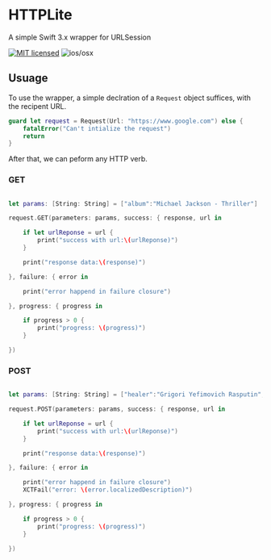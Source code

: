 # HTTPLite
A simple Swift 3.x wrapper for URLSession


[![MIT licensed](https://img.shields.io/badge/license-MIT-blue.svg)](https://raw.githubusercontent.com/hyperium/hyper/master/LICENSE) ![ios/osx](https://cocoapod-badges.herokuapp.com/p/AFNetworking/badge.png)

## Usuage 

To use the wrapper, a simple declration of a `Request` object suffices, with the recipent URL.

```swift
guard let request = Request(Url: "https://www.google.com") else {
    fatalError("Can't intialize the request")
    return
}
```

After that, we can peform any HTTP verb.

### GET

```swift

let params: [String: String] = ["album":"Michael Jackson - Thriller"]

request.GET(parameters: params, success: { response, url in

    if let urlReponse = url {
        print("success with url:\(urlReponse)")
    }

    print("response data:\(response)")

}, failure: { error in

    print("error happend in failure closure")

}, progress: { progress in

    if progress > 0 {
        print("progress: \(progress)")
    }

})

```

### POST
```swift

let params: [String: String] = ["healer":"Grigori Yefimovich Rasputin", "powers": "healer and adviser"]

request.POST(parameters: params, success: { response, url in

    if let urlReponse = url {
        print("success with url:\(urlReponse)")
    }

    print("response data:\(response)")

}, failure: { error in

    print("error happend in failure closure")
    XCTFail("error: \(error.localizedDescription)")

}, progress: { progress in

    if progress > 0 {
        print("progress: \(progress)")
    }

})

```
